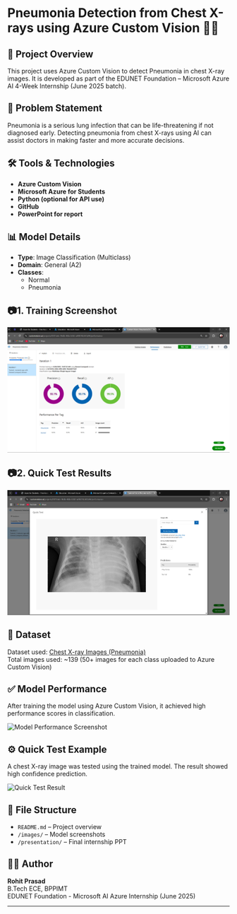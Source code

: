 
# Pneumonia Detection from Chest X-rays using Azure Custom Vision 🩻🤖

## 📌 Project Overview
This project uses Azure Custom Vision to detect Pneumonia in chest X-ray images. It is developed as part of the EDUNET Foundation – Microsoft Azure AI 4-Week Internship (June 2025 batch).

## 🎯 Problem Statement
Pneumonia is a serious lung infection that can be life-threatening if not diagnosed early. Detecting pneumonia from chest X-rays using AI can assist doctors in making faster and more accurate decisions.

## 🛠️ Tools & Technologies
- **Azure Custom Vision**
- **Microsoft Azure for Students**
- **Python (optional for API use)**
- **GitHub**
- **PowerPoint for report**

## 📊 Model Details
- **Type**: Image Classification (Multiclass)
- **Domain**: General (A2)
- **Classes**: 
  - Normal
  - Pneumonia

## 📷1. Training Screenshot
![Training](https://github.com/rohit9232/Pneumonia-Detection-AzureAI/blob/main/model_training.png.png?raw=true)   

## 📷2. Quick Test Results
![Quick Test](https://github.com/rohit9232/Pneumonia-Detection-AzureAI/blob/main/quick_test_result.png.png?raw=true)


## 📁 Dataset
Dataset used: [Chest X-ray Images (Pneumonia)](https://www.kaggle.com/paultimothymooney/chest-xray-pneumonia)  
Total images used: ~139 
(50+ images for each class uploaded to Azure Custom Vision)

## ✅ Model Performance
After training the model using Azure Custom Vision, it achieved high performance scores in classification.

![Model Performance Screenshot](images/model_training.png)

## ⚙️ Quick Test Example
A chest X-ray image was tested using the trained model. The result showed high confidence prediction.

![Quick Test Result](images/quick_test_result.png)

## 📁 File Structure
- `README.md` – Project overview
- `/images/` – Model screenshots
- `/presentation/` – Final internship PPT

## 👨‍💻 Author
**Rohit Prasad**  
B.Tech ECE, BPPIMT  
EDUNET Foundation - Microsoft AI Azure Internship (June 2025)

---
